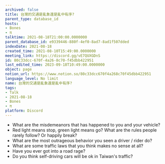 ```yaml
---
archived: false
title: 台灣的交通是亂象還是亂中有序?
parent_type: database_id
hosts:
- Bones
- π
talktime: 2021-08-18T21:00:00.0000000
parent_database_id: e9339446-880f-4ef0-8ad7-8ad1f507dded
indexDate: 2021-08-18
created_time: 2021-08-10T15:49:00.0000000
meeting_link: https://discord.gg/vE7QUXGDnS
id: 80c33dcc-670f-4a26-8c70-f45dbb422951
last_edited_time: 2023-09-18T10:49:00.0000000
object: page
notion_url: https://www.notion.so/80c33dcc670f4a268c70f45dbb422951
language_level: No limit
name: 台灣的交通是亂象還是亂中有序?
tags:
- Talk
- 2021-08-18
- Bones
- π
platform: Discord
---
```


   - What are the misdemeanors that has happened to you and your vehicle?
   - Red light means stop, green light means go?
What are the rules people rarely follow? Or happily break?
   - What are the most outrageous behavior you seen a driver / rider do?
   - What are some traffic laws that you think makes no sense at all?
   - Have you ever got into a road rage?
   - Do you think self-driving cars will be ok in Taiwan's traffic?











